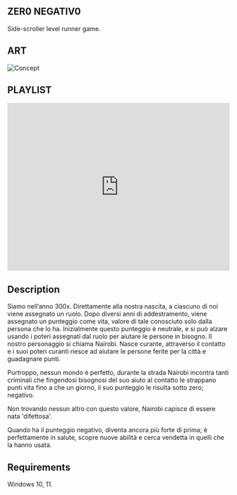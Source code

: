 

## ZER0 NEGATIV0
Side-scroller level runner game.

## ART
![Concept](https://i.ibb.co/F0bFcDv/ZER0.jpg)

## PLAYLIST
<iframe src="https://open.spotify.com/embed/playlist/4r3WinaekwU317zEnUfUx7?utm_source=generator" width="100%" height="380" frameBorder="0" allowfullscreen="" allow="autoplay; clipboard-write; encrypted-media; fullscreen; picture-in-picture"></iframe>

## Description
Siamo nell’anno 300x. Direttamente alla nostra nascita, a ciascuno di noi viene assegnato un ruolo. Dopo diversi anni di addestramento, viene assegnato un punteggio come vita, valore di tale conosciuto solo dalla persona che lo ha.
Inizialmente questo punteggio è neutrale, e si può alzare usando i poteri assegnati dal ruolo per aiutare le persone in bisogno.
Il nostro personaggio si chiama Nairobi. Nasce curante, attraverso il contatto e i suoi poteri curanti riesce ad aiutare le persone ferite per la città e guadagnare punti.

Purtroppo, nessun mondo è perfetto, durante la strada Nairobi incontra tanti criminali che fingendosi bisognosi del suo aiuto al contatto le strappano punti vita fino a che un giorno, il suo punteggio le risulta sotto zero; negativo.

Non trovando nessun altro con questo valore, Nairobi capisce di essere nata 'difettosa'.

Quando ha il punteggio negativo, diventa ancora più forte di prima; è perfettamente in salute, scopre nuove abilità e cerca vendetta in quelli che la hanno usata.


## Requirements
Windows 10, 11.



